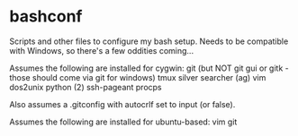 # bashconf
Scripts and other files to configure my bash setup.
Needs to be compatible with Windows, so there's a few oddities coming...

Assumes the following are installed for cygwin:
git (but NOT git gui or gitk - those should come via git for windows)
tmux
silver searcher (ag)
vim
dos2unix
python (2)
ssh-pageant
procps

Also assumes a .gitconfig with autocrlf set to input (or false).

Assumes the following are installed for ubuntu-based:
vim
git
